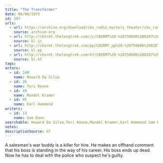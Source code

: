 ```yaml
---
title: "The Transformer"
date: 06/06/1975
id: 287
urls: 
  - url: https://archive.org/download/cbs_radio_mystery_theater/cbs_radio_mystery_theater-0251-0300.zip/cbs_radio_mystery_theater-0251-0300%2Fcbsrmt_0287_the_transformer.mp3
    source: archive-org
  - url: http://cbsrmt.thelongtrek.com/jc/CBSRMT%20-%20750606%200287%20Transformer%20vbr%20fb_jc.mp3
    source: kl-jc
  - url: http://cbsrmt.thelongtrek.com/pp/CBSRMT_pp%20-%20750606%200287%20The%20Transformer.mp3
    source: kl-pp
  - url: http://cbsrmt.thelongtrek.com/kf/CBSRMT%20-%20750606%200287%20The%20Transformer_kf.mp3
    source: kl-kf
tags: 
actors:  
  - id: 140
    name: Howard Da Silva  
  - id: 26
    name: Teri Keane  
  - id: 49
    name: Mandel Kramer  
  - id: 95
    name: Earl Hammond
writers:  
  - id: 13
    name: Sam Dann
searchable: Howard Da Silva,Teri Keane,Mandel Kramer,Earl Hammond Sam Dann
notes: 
descriptionSource: kf
---
```

A salesman's war buddy is a killer for hire. He makes an offhand comment that his boss is standing in the way of his career. His boss ends up dead. Now he has to deal with the police who suspect he's guilty.